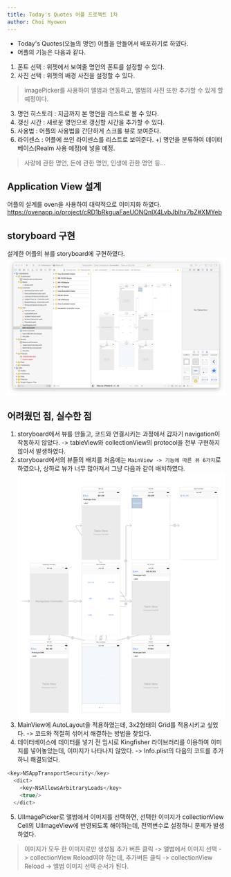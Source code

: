 ```yaml
---
title: Today's Quotes 어플 프로젝트 1차
author: Choi Hyowon
---
```

* Today's Quotes(오늘의 명언) 어플을 만들어서 배포하기로 하였다.
* 어플의 기능은 다음과 같다.
1. 폰트 선택 : 위젯에서 보여줄 명언의 폰트를 설정할 수 있다.
2. 사진 선택 : 위젯의 배경 사진을 설정할 수 있다.
> imagePicker를 사용하여 앨범과 연동하고, 앨범의 사진 또한 추가할 수 있게 할 예정이다.
3. 명언 히스토리 : 지금까지 본 명언을 리스트로 볼 수 있다.
4. 갱신 시간 : 새로운 명언으로 갱신할 시간을 추가할 수 있다.
5. 사용법 : 어플의 사용법을 간단하게 스크롤 뷰로 보여준다.
6. 라이센스 : 어플에 쓰인 라이센스를 리스트로 보여준다.
+) 명언을 분류하여 데이터베이스(Realm 사용 예정)에 넣을 예정.
> 사랑에 관한 명언, 돈에 관한 명언, 인생에 관한 명언 등...

## Application View 설계
어플의 설계를 oven을 사용하여 대략적으로 이미지화 하였다.
https://ovenapp.io/project/cRD1bRkguaFaeUONQnlX4LvbJbIhx7bZ#XMYeb

## storyboard 구현
설계한 어플의 뷰를 storyboard에 구현하였다.
![Image](/images/TodaysQuotes_storyboard.png)

## 어려웠던 점, 실수한 점
1. storyboard에서 뷰를 만들고, 코드와 연결시키는 과정에서 갑자기 navigation이 작동하지 않았다.
-> tableView와 collectionView의 protocol을 전부 구현하지 않아서 발생하였다.
2. storyboard에서의 뷰들의 배치를 처음에는 `MainView -> 기능에 따른 뷰 6가지`로 하였으나, 상하로 뷰가 너무 많아져서 그냥 다음과 같이 배치하였다.
![Image](/images/TodaysQuotes_storyboard_arrange.png)
3. MainView에 AutoLayout을 적용하였는데, 3x2형태의 Grid를 적용시키고 싶었다.
-> 코드와 적절히 섞어서 해결하는 방법을 찾았다.
4. 데이터베이스에 데이터를 넣기 전 임시로 Kingfisher 라이브러리를 이용하여 이미지를 넣어놓았는데, 이미지가 나타나지 않았다.
-> Info.plist의 다음의 코드를 추가하니 해결되었다.

```swift
<key>NSAppTransportSecurity</key>
  <dict>
    <key>NSAllowsArbitraryLoads</key>
    <true/>
  </dict>
```

5. UIImagePicker로 앨범에서 이미지를 선택하면, 선택한 이미지가 collectionView Cell의 UIImageView에 반영되도록 해야하는데, 전역변수로 설정하니 문제가 발생하였다.
 > 이미지가 모두 한 이미지로만 생성됨
 > 추가 버튼 클릭 -> 앨범에서 이미지 선택 -> collectionView Reload여야 하는데, 추가버튼 클릭 -> collectionView Reload -> 앨범 이미지 선택 순서가 된다.